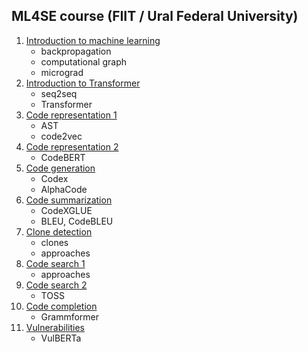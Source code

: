## ML4SE course (FIIT / Ural Federal University)

01. [Introduction to machine learning](01_learning.ipynb)
    - backpropagation
    - computational graph
    - micrograd
02. [Introduction to Transformer](02_transformer.ipynb)
    - seq2seq
    - Transformer
03. [Code representation 1](03_code_representation.ipynb)
    - AST
    - code2vec
04. [Code representation 2](04_code_representation.ipynb)
    - CodeBERT
05. [Code generation](05_code_generation.ipynb)
    - Codex
    - AlphaCode
06. [Code summarization](06_code_summarization.ipynb)
    - CodeXGLUE
    - BLEU, CodeBLEU
07. [Clone detection](07_clone_detection.ipynb)
    - clones
    - approaches
08. [Code search 1](08_code_search.ipynb)
    - approaches
09. [Code search 2](09_code_search.ipynb)
    - TOSS
10. [Code completion](10_code_completion.ipynb)
    - Grammformer
11. [Vulnerabilities](11_vulnerabilities.ipynb)
    - VulBERTa
